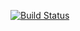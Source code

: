 [![Build Status](https://travis-ci.org/Anastasia-Gorobets/CodewarsPHP.svg?branch=master)](https://travis-ci.org/Anastasia-Gorobets/CodewarsPHP)